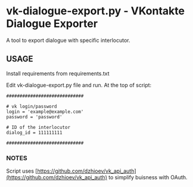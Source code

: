 # vk-dialogue-export.py - VKontakte Dialogue Exporter

A tool to export dialogue with specific interlocutor.

## USAGE

Install requirements from requirements.txt

Edit vk-dialogue-export.py file and run.
At the top of script:

	#############################

	# vk login/password
	login = 'example@example.com'
	password = 'password'

	# ID of the interlocutor
	dialog_id = 111111111

	#############################


### NOTES

Script uses [https://github.com/dzhioev/vk_api_auth](https://github.com/dzhioev/vk_api_auth) to simplify buisness with OAuth.